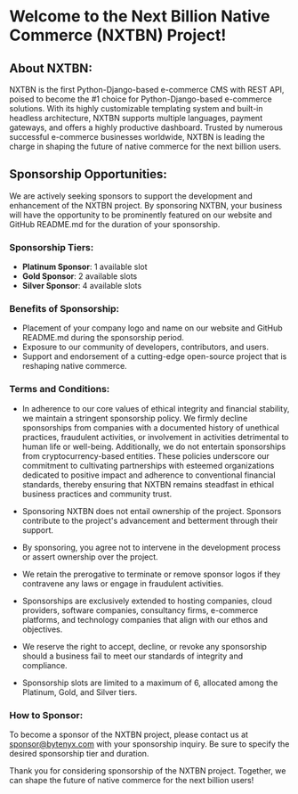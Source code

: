 # Welcome to the Next Billion Native Commerce (NXTBN) Project!

## About NXTBN:
NXTBN is the first Python-Django-based e-commerce CMS with REST API, poised to become the #1 choice for Python-Django-based e-commerce solutions. With its highly customizable templating system and built-in headless architecture, NXTBN supports multiple languages, payment gateways, and offers a highly productive dashboard. Trusted by numerous successful e-commerce businesses worldwide, NXTBN is leading the charge in shaping the future of native commerce for the next billion users.

## Sponsorship Opportunities:
We are actively seeking sponsors to support the development and enhancement of the NXTBN project. By sponsoring NXTBN, your business will have the opportunity to be prominently featured on our website and GitHub README.md for the duration of your sponsorship.

### Sponsorship Tiers:
- **Platinum Sponsor**: 1 available slot
- **Gold Sponsor**: 2 available slots
- **Silver Sponsor**: 4 available slots

### Benefits of Sponsorship:
- Placement of your company logo and name on our website and GitHub README.md during the sponsorship period.
- Exposure to our community of developers, contributors, and users.
- Support and endorsement of a cutting-edge open-source project that is reshaping native commerce.

### Terms and Conditions:
- In adherence to our core values of ethical integrity and financial stability, we maintain a stringent sponsorship policy. We firmly decline sponsorships from companies with a documented history of unethical practices, fraudulent activities, or involvement in activities detrimental to human life or well-being. Additionally, we do not entertain sponsorships from cryptocurrency-based entities. These policies underscore our commitment to cultivating partnerships with esteemed organizations dedicated to positive impact and adherence to conventional financial standards, thereby ensuring that NXTBN remains steadfast in ethical business practices and community trust.

- Sponsoring NXTBN does not entail ownership of the project. Sponsors contribute to the project's advancement and betterment through their support.

- By sponsoring, you agree not to intervene in the development process or assert ownership over the project.

- We retain the prerogative to terminate or remove sponsor logos if they contravene any laws or engage in fraudulent activities.

- Sponsorships are exclusively extended to hosting companies, cloud providers, software companies, consultancy firms, e-commerce platforms, and technology companies that align with our ethos and objectives.

- We reserve the right to accept, decline, or revoke any sponsorship should a business fail to meet our standards of integrity and compliance.

- Sponsorship slots are limited to a maximum of 6, allocated among the Platinum, Gold, and Silver tiers.


### How to Sponsor:
To become a sponsor of the NXTBN project, please contact us at sponsor@bytenyx.com with your sponsorship inquiry. Be sure to specify the desired sponsorship tier and duration.

Thank you for considering sponsorship of the NXTBN project. Together, we can shape the future of native commerce for the next billion users!

